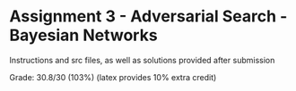 # Assignment 3 - Adversarial Search - Bayesian Networks

Instructions and src files, as well as solutions provided after submission

Grade: 30.8/30 (103%) (latex provides 10% extra credit)
